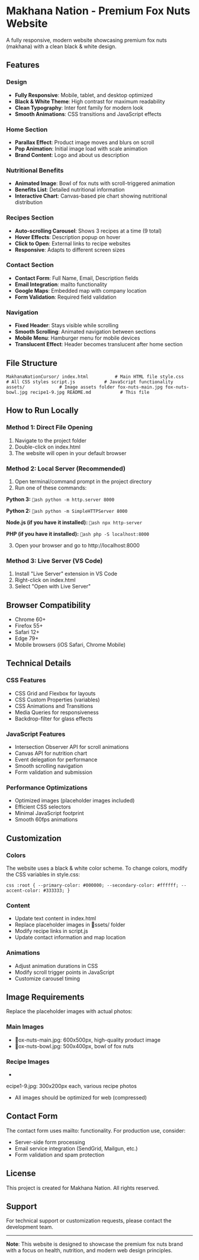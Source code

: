 ﻿# Makhana Nation - Premium Fox Nuts Website

A fully responsive, modern website showcasing premium fox nuts (makhana) with a clean black & white design.

## Features

###  Design
- **Fully Responsive**: Mobile, tablet, and desktop optimized
- **Black & White Theme**: High contrast for maximum readability
- **Clean Typography**: Inter font family for modern look
- **Smooth Animations**: CSS transitions and JavaScript effects

###  Home Section
- **Parallax Effect**: Product image moves and blurs on scroll
- **Pop Animation**: Initial image load with scale animation
- **Brand Content**: Logo and about us description

###  Nutritional Benefits
- **Animated Image**: Bowl of fox nuts with scroll-triggered animation
- **Benefits List**: Detailed nutritional information
- **Interactive Chart**: Canvas-based pie chart showing nutritional distribution

###  Recipes Section
- **Auto-scrolling Carousel**: Shows 3 recipes at a time (9 total)
- **Hover Effects**: Description popup on hover
- **Click to Open**: External links to recipe websites
- **Responsive**: Adapts to different screen sizes

###  Contact Section
- **Contact Form**: Full Name, Email, Description fields
- **Email Integration**: mailto functionality
- **Google Maps**: Embedded map with company location
- **Form Validation**: Required field validation

###  Navigation
- **Fixed Header**: Stays visible while scrolling
- **Smooth Scrolling**: Animated navigation between sections
- **Mobile Menu**: Hamburger menu for mobile devices
- **Translucent Effect**: Header becomes translucent after home section

## File Structure

`
MakhanaNationCursor/
 index.html          # Main HTML file
 style.css           # All CSS styles
 script.js           # JavaScript functionality
 assets/             # Image assets folder
    fox-nuts-main.jpg
    fox-nuts-bowl.jpg
    recipe1-9.jpg
 README.md           # This file
`

## How to Run Locally

### Method 1: Direct File Opening
1. Navigate to the project folder
2. Double-click on index.html
3. The website will open in your default browser

### Method 2: Local Server (Recommended)
1. Open terminal/command prompt in the project directory
2. Run one of these commands:

**Python 3:**
`ash
python -m http.server 8000
`

**Python 2:**
`ash
python -m SimpleHTTPServer 8000
`

**Node.js (if you have it installed):**
`ash
npx http-server
`

**PHP (if you have it installed):**
`ash
php -S localhost:8000
`

3. Open your browser and go to http://localhost:8000

### Method 3: Live Server (VS Code)
1. Install "Live Server" extension in VS Code
2. Right-click on index.html
3. Select "Open with Live Server"

## Browser Compatibility

-  Chrome 60+
-  Firefox 55+
-  Safari 12+
-  Edge 79+
-  Mobile browsers (iOS Safari, Chrome Mobile)

## Technical Details

### CSS Features
- CSS Grid and Flexbox for layouts
- CSS Custom Properties (variables)
- CSS Animations and Transitions
- Media Queries for responsiveness
- Backdrop-filter for glass effects

### JavaScript Features
- Intersection Observer API for scroll animations
- Canvas API for nutrition chart
- Event delegation for performance
- Smooth scrolling navigation
- Form validation and submission

### Performance Optimizations
- Optimized images (placeholder images included)
- Efficient CSS selectors
- Minimal JavaScript footprint
- Smooth 60fps animations

## Customization

### Colors
The website uses a black & white color scheme. To change colors, modify the CSS variables in style.css:

`css
:root {
    --primary-color: #000000;
    --secondary-color: #ffffff;
    --accent-color: #333333;
}
`

### Content
- Update text content in index.html
- Replace placeholder images in ssets/ folder
- Modify recipe links in script.js
- Update contact information and map location

### Animations
- Adjust animation durations in CSS
- Modify scroll trigger points in JavaScript
- Customize carousel timing

## Image Requirements

Replace the placeholder images with actual photos:

### Main Images
- ox-nuts-main.jpg: 600x500px, high-quality product image
- ox-nuts-bowl.jpg: 500x400px, bowl of fox nuts

### Recipe Images
- ecipe1-9.jpg: 300x200px each, various recipe photos
- All images should be optimized for web (compressed)

## Contact Form

The contact form uses mailto: functionality. For production use, consider:
- Server-side form processing
- Email service integration (SendGrid, Mailgun, etc.)
- Form validation and spam protection

## License

This project is created for Makhana Nation. All rights reserved.

## Support

For technical support or customization requests, please contact the development team.

---

**Note**: This website is designed to showcase the premium fox nuts brand with a focus on health, nutrition, and modern web design principles.
